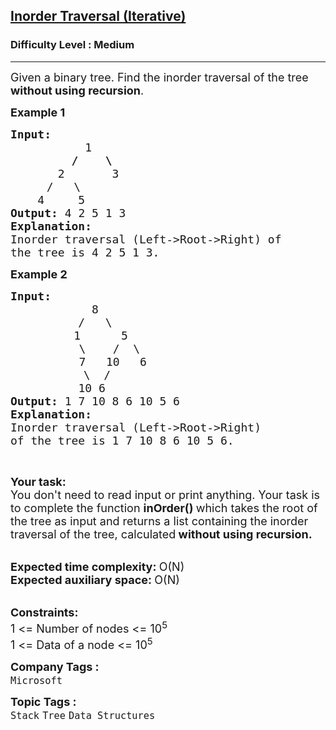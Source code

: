 <h2><a href="https://www.geeksforgeeks.org/problems/inorder-traversal-iterative/1?utm_source=youtube&utm_medium=collab_striver_ytdescription&utm_campaign=postorder-traversal-iterative">Inorder Traversal (Iterative)</a></h2><h3>Difficulty Level : Medium</h3><hr><div class="problems_problem_content__Xm_eO"><p><span style="font-size:18px">Given a binary tree. Find the inorder traversal of the tree <strong>without using recursion</strong>.</span></p>

<p><strong><span style="font-size:18px">Example 1</span></strong></p>

<pre><strong><span style="font-size:18px">Input:</span></strong>
<strong><span style="font-size:18px">           </span></strong><span style="font-size:18px">1</span>
<span style="font-size:18px"><strong>         /    \</strong></span>
<span style="font-size:18px">       2       3</span>
   <span style="font-size:18px">   /   \</span>
<span style="font-size:18px">    4     5</span>
<strong><span style="font-size:18px">Output: </span></strong><span style="font-size:18px">4 2 5 1 3</span>
<strong><span style="font-size:18px">Explanation:</span></strong>
<span style="font-size:18px">Inorder traversal (Left-&gt;Root-&gt;Right) of </span>
<span style="font-size:18px">the tree is 4 2 5 1 3.</span>
</pre>

<p><strong><span style="font-size:18px">Example 2</span></strong></p>

<pre><strong><span style="font-size:18px">Input:</span></strong>
<span style="font-size:18px">            8</span>
<span style="font-size:18px">          /   \</span>
            <span style="font-size:18px">1      5</span>
             <span style="font-size:18px">\    /  \</span>
             <span style="font-size:18px">7   10   6</span>
          <span style="font-size:18px">   \  /
&nbsp;         </span><span style="font-size:18px">10 6</span>
<strong><span style="font-size:18px">Output: </span></strong><span style="font-size:18px">1 7 10 8 6 10 5 6</span>
<strong><span style="font-size:18px">Explanation:</span></strong>
<span style="font-size:18px">Inorder traversal (Left-&gt;Root-&gt;Right) 
of </span><span style="font-size:18px">the tree is 1 7 10 8 6 10 5 6.</span></pre>

<p>&nbsp;</p>

<div><strong><span style="font-size:18px">Your task:</span></strong></div>

<div><span style="font-size:18px">You don't need to read input or print anything. Your task is to complete the function <strong>inOrder() </strong>which takes the root of the tree as input and returns a list containing the inorder traversal of the tree, calculated</span><strong><span style="font-size:18px"> without using recursion.</span></strong></div>

<p><br>
<strong><span style="font-size:18px">Expected time complexity: </span></strong><span style="font-size:18px">O(N)</span><br>
<strong><span style="font-size:18px">Expected auxiliary space: </span></strong><span style="font-size:18px">O(N)</span></p>

<div><br>
<strong><span style="font-size:18px">Constraints:</span></strong></div>

<div><span style="font-size:18px">1 &lt;= Number of nodes &lt;= 10<sup>5</sup><br>
1 &lt;= Data of a node &lt;= 10<sup>5</sup></span></div>
</div><p><span style=font-size:18px><strong>Company Tags : </strong><br><code>Microsoft</code>&nbsp;<br><p><span style=font-size:18px><strong>Topic Tags : </strong><br><code>Stack</code>&nbsp;<code>Tree</code>&nbsp;<code>Data Structures</code>&nbsp;